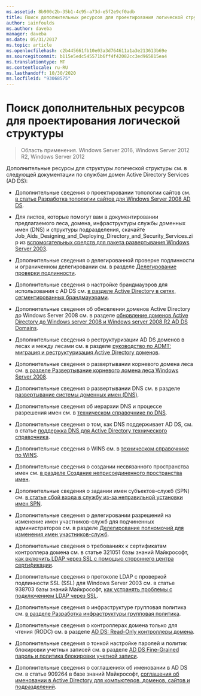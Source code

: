 ```yaml
---
ms.assetid: 8b900c2b-35b1-4c95-a73d-e5f2e9cf0adb
title: Поиск дополнительных ресурсов для проектирования логической структуры
author: iainfoulds
ms.author: daveba
manager: daveba
ms.date: 05/31/2017
ms.topic: article
ms.openlocfilehash: c2b445661fb10e03a3d764611a1a3e213613b69e
ms.sourcegitcommit: b115e5edc545571b6ff4f42082cc3ed965815ea4
ms.translationtype: MT
ms.contentlocale: ru-RU
ms.lasthandoff: 10/30/2020
ms.locfileid: "93068575"
---
```

# <a name="finding-additional-resources-for-logical-structure-design"></a>Поиск дополнительных ресурсов для проектирования логической структуры

> Область применения. Windows Server 2016, Windows Server 2012 R2, Windows Server 2012

Дополнительные ресурсы для структуры логической структуры см. в следующей документации по службам домен Active Directory Services (AD DS):

- Дополнительные сведения о проектировании топологии сайтов см. [в статье Разработка топологии сайтов для Windows Server 2008 AD DS](Designing-the-Site-Topology.md).

- Для листов, которые помогут вам в документировании предлагаемого леса, домена, инфраструктуры службы доменных имен (DNS) и структуры подразделения, скачайте Job_Aids_Designing_and_Deploying_Directory_and_Security_Services.zip из [вспомогательных средств для пакета развертывания Windows Server 2003](https://microsoft.com/download/details.aspx?id=9608).

- Дополнительные сведения о делегированной проверке подлинности и ограниченном делегировании см. в разделе [Делегирование проверки подлинности](/previous-versions/windows/it-pro/windows-server-2003/cc739740(v=ws.10)).

- Дополнительные сведения о настройке брандмауэров для использования с AD DS см. [в разделе Active Directory в сетях, сегментированных брандмауэрами](https://microsoft.com/download/details.aspx?familyid=c2ef3846-43f0-4caf-9767-a9166368434e).

- Дополнительные сведения об обновлении доменов Active Directory до Windows Server 2008 см. в разделе [обновление доменов Active Directory до Windows server 2008 и Windows server 2008 R2 AD DS Domains](/previous-versions/windows/it-pro/windows-server-2008-r2-and-2008/cc731188(v=ws.10)).

- Дополнительные сведения о реструктуризации AD DS доменов в лесах и между лесами см. в разделе [руководство по ADMT: миграция и реструктуризация Active Directory доменов](/previous-versions/windows/it-pro/windows-server-2008-r2-and-2008/cc974332(v=ws.10)).

- Дополнительные сведения о развертывании корневого домена леса см. [в разделе Развертывание корневого домена леса Windows Server 2008](/previous-versions/windows/it-pro/windows-server-2008-r2-and-2008/cc731174(v=ws.10)).

- Дополнительные сведения о развертывании DNS см. в разделе [развертывание системы доменных имен (DNS)](/previous-versions/windows/it-pro/windows-server-2003/cc780661(v=ws.10)).

- Дополнительные сведения об иерархии DNS и процессе разрешения имен см. в [техническом справочнике по DNS](/previous-versions/windows/it-pro/windows-server-2003/cc779926(v=ws.10)).

- Дополнительные сведения о том, как DNS поддерживает AD DS, см. в статье [поддержка DNS для Active Directory технического справочника](/previous-versions/windows/it-pro/windows-server-2003/cc781627(v=ws.10)).

- Дополнительные сведения о WINS см. в [техническом справочнике по WINS](/previous-versions/windows/it-pro/windows-server-2003/cc736411(v=ws.10)).

- Дополнительные сведения о создании несвязанного пространства имен см. [в разделе Создание неприсоединенного пространства имен](/previous-versions/windows/it-pro/windows-server-2003/cc755926(v=ws.10)).

- Дополнительные сведения о задании имен субъектов-служб (SPN) см. [в статье сбой входа в службу из-за неправильной установки имен SPN](/previous-versions/windows/it-pro/windows-server-2003/cc772897(v=ws.10)).

- Дополнительные сведения о делегировании разрешений на изменение имен участников-служб для подчиненных администраторов см. в разделе [Делегирование полномочий для изменения имен участников-служб](/previous-versions/windows/it-pro/windows-server-2008-R2-and-2008/cc770439(v=ws.10)).

- Дополнительные сведения о требованиях к сертификатам контроллера домена см. в статье 321051 базы знаний Майкрософт, [как включить LDAP через SSL с помощью стороннего центра сертификации](https://support.microsoft.com/help/321051/).

- Дополнительные сведения о протоколе LDAP с проверкой подлинности SSL (SSL) для Windows Server 2003 см. в статье 938703 базы знаний Майкрософт, [как устранять проблемы с подключением LDAP через SSL](https://support.microsoft.com/help/938703/).

- Дополнительные сведения о инфраструктуре групповая политика см. [в разделе Разработка инфраструктуры групповая политика](/previous-versions/windows/it-pro/windows-server-2003/cc786524(v=ws.10)).

- Дополнительные сведения о контроллерах домена только для чтения (RODC) см. в разделе [AD DS: Read-Only контроллеры домена](/previous-versions/windows/it-pro/windows-server-2008-r2-and-2008/cc732801(v=ws.10)).

- Дополнительные сведения о тонкой настройке паролей и политик блокировки учетных записей см. в разделе [AD DS Fine-Grained пароль и политика блокировки учетной записи](/previous-versions/windows/it-pro/windows-server-2008-r2-and-2008/cc770842(v=ws.10)).

- Дополнительные сведения о соглашениях об именовании в AD DS см. в статье 909264 в базе знаний Майкрософт, [соглашения об именовании в Active Directory для компьютеров, доменов, сайтов и подразделений](https://support.microsoft.com/help/909264/).
